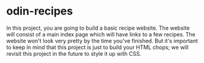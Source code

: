 # odin-recipes
In this project, you are going to build a basic recipe website.
The website will consist of a main index page which will have links to a few recipes. The website won't look very pretty by the time you've finished.
But it's important to keep in mind that this project is just to build your HTML chops; we will revisit this project in the future to style it up with CSS.